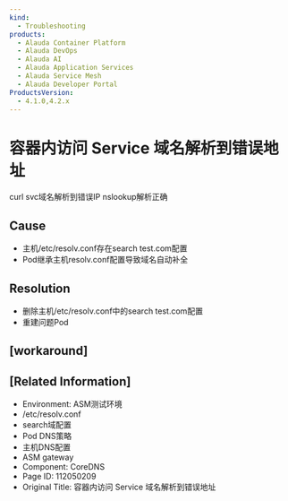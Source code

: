 ```yaml
---
kind:
  - Troubleshooting
products:
  - Alauda Container Platform
  - Alauda DevOps
  - Alauda AI
  - Alauda Application Services
  - Alauda Service Mesh
  - Alauda Developer Portal
ProductsVersion:
  - 4.1.0,4.2.x
---
```

<!-- A type of document that involves encountering a fault, diagnosing it, performing root cause analysis, and providing solutions. -->

# 容器内访问 Service 域名解析到错误地址

curl svc域名解析到错误IP nslookup解析正确

## Cause
- 主机/etc/resolv.conf存在search test.com配置
- Pod继承主机resolv.conf配置导致域名自动补全

## Resolution
- 删除主机/etc/resolv.conf中的search test.com配置
- 重建问题Pod

## [workaround]

## [Related Information]
- Environment: ASM测试环境
- /etc/resolv.conf
- search域配置
- Pod DNS策略
- 主机DNS配置
- ASM gateway
- Component: CoreDNS
- Page ID: 112050209
- Original Title: 容器内访问 Service 域名解析到错误地址
